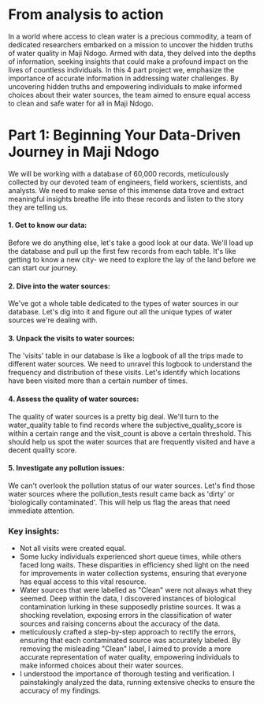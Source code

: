 # From analysis to action

In a world where access to clean water is a precious commodity, a team of dedicated researchers embarked on a mission to uncover the hidden truths of water quality in Maji Ndogo. Armed with data, they delved into the depths of information, seeking insights that could make a profound impact on the lives of countless individuals. In this 4 part project we, emphasize the importance of accurate information in addressing water challenges. By uncovering hidden truths and empowering individuals to make informed choices about their water sources, the team aimed to ensure equal access to clean and safe water for all in Maji Ndogo.

# Part 1: Beginning Your Data-Driven Journey in Maji Ndogo
We will be working with a database of 60,000 records, meticulously collected by our devoted team of engineers, field workers, scientists, and analysts.
We need to make sense of this immense data trove and extract meaningful insights breathe life into these records and listen to the story they are telling us.

#### 1. Get to know our data:
Before we do anything else, let's take a good look at our data. We'll load up the database and pull up the first few records from each table. It's like getting to know a new city- we need to explore the lay of the land before we can start our journey.

#### 2. Dive into the water sources: 
We've got a whole table dedicated to the types of water sources in our database. Let's dig into it and figure out all the unique types of water sources we're dealing with.

#### 3. Unpack the visits to water sources: 
The 'visits' table in our database is like a logbook of all the trips made to different water sources. We need to unravel this logbook to understand the frequency and distribution of these visits. Let's identify which locations have been visited more than a certain number of times.

#### 4. Assess the quality of water sources: 
The quality of water sources is a pretty big deal. We'll turn to the water_quality table to find records where the subjective_quality_score is within a certain range and the visit_count is above a certain threshold. This should help us spot the water sources that are frequently visited and have a decent quality score.

#### 5. Investigate any pollution issues: 
We can't overlook the pollution status of our water sources. Let's find those water sources where the pollution_tests result came back as 'dirty' or 'biologically contaminated'. This will help us flag the areas that need immediate attention.

### Key insights:
- Not all visits were created equal.
- Some lucky individuals experienced short queue times, while others faced long waits. These disparities in efficiency shed light on the need for improvements in water collection systems, ensuring that everyone has equal access to this vital resource.
- Water sources that were labelled as "Clean" were not always what they seemed. Deep within the data, I discovered instances of biological contamination lurking in these supposedly pristine sources. It was a shocking revelation, exposing errors in the classification of water sources and raising concerns about the accuracy of the data.
- meticulously crafted a step-by-step approach to rectify the errors, ensuring that each contaminated source was accurately labeled. By removing the misleading "Clean" label, I aimed to provide a more accurate representation of water quality, empowering individuals to make informed choices about their water sources.
- I understood the importance of thorough testing and verification. I painstakingly analyzed the data, running extensive checks to ensure the accuracy of my findings.
